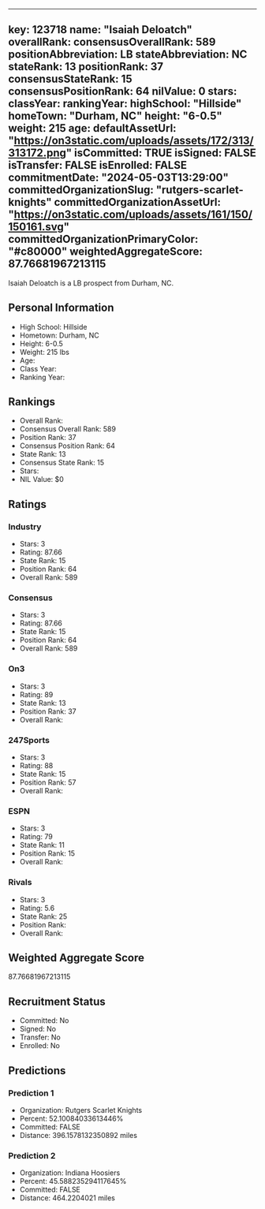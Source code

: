 ---
  key: 123718
  name: "Isaiah Deloatch"
  overallRank: 
  consensusOverallRank: 589
  positionAbbreviation: LB
  stateAbbreviation: NC
  stateRank: 13
  positionRank: 37
  consensusStateRank: 15
  consensusPositionRank: 64
  nilValue: 0
  stars: 
  classYear: 
  rankingYear: 
  highSchool: "Hillside"
  homeTown: "Durham, NC"
  height: "6-0.5"
  weight: 215
  age: 
  defaultAssetUrl: "https://on3static.com/uploads/assets/172/313/313172.png"
  isCommitted: TRUE
  isSigned: FALSE
  isTransfer: FALSE
  isEnrolled: FALSE
  commitmentDate: "2024-05-03T13:29:00"
  committedOrganizationSlug: "rutgers-scarlet-knights"
  committedOrganizationAssetUrl: "https://on3static.com/uploads/assets/161/150/150161.svg"
  committedOrganizationPrimaryColor: "#c80000"
  weightedAggregateScore: 87.76681967213115
  ---
  
  Isaiah Deloatch is a LB prospect from Durham, NC.
  
  ## Personal Information
  - High School: Hillside
  - Hometown: Durham, NC
  - Height: 6-0.5
  - Weight: 215 lbs
  - Age: 
  - Class Year: 
  - Ranking Year: 
  
  ## Rankings
  - Overall Rank: 
  - Consensus Overall Rank: 589
  - Position Rank: 37
  - Consensus Position Rank: 64
  - State Rank: 13
  - Consensus State Rank: 15
  - Stars: 
  - NIL Value: $0
  
  ## Ratings
  
  ### Industry
  - Stars: 3
  - Rating: 87.66
  - State Rank: 15
  - Position Rank: 64
  - Overall Rank: 589
  
  ### Consensus
  - Stars: 3
  - Rating: 87.66
  - State Rank: 15
  - Position Rank: 64
  - Overall Rank: 589
  
  ### On3
  - Stars: 3
  - Rating: 89
  - State Rank: 13
  - Position Rank: 37
  - Overall Rank: 
  
  ### 247Sports
  - Stars: 3
  - Rating: 88
  - State Rank: 15
  - Position Rank: 57
  - Overall Rank: 
  
  ### ESPN
  - Stars: 3
  - Rating: 79
  - State Rank: 11
  - Position Rank: 15
  - Overall Rank: 
  
  ### Rivals
  - Stars: 3
  - Rating: 5.6
  - State Rank: 25
  - Position Rank: 
  - Overall Rank: 
  
  ## Weighted Aggregate Score
  87.76681967213115
  
  ## Recruitment Status
  - Committed: No
  - Signed: No
  - Transfer: No
  - Enrolled: No
  
  
  
  ## Predictions
  
  ### Prediction 1
  - Organization: Rutgers Scarlet Knights
  - Percent: 52.10084033613446%
  - Committed: FALSE
  - Distance: 396.1578132350892 miles
  
  ### Prediction 2
  - Organization: Indiana Hoosiers
  - Percent: 45.588235294117645%
  - Committed: FALSE
  - Distance: 464.2204021 miles
  